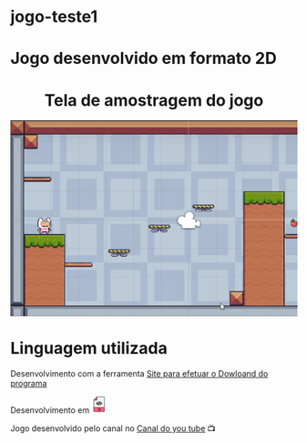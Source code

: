 # jogo-teste1 
# Jogo desenvolvido em formato 2D

 <H1 align="center">Tela de amostragem do jogo</H1>

 <img align="center" src="./Assets/tela_apresentacao.png">

# Linguagem utilizada

<p>Desenvolvimento com a ferramenta  <a href="https://unity.com/download">Site para efetuar o Dowloand do programa</a></p>



<p>Desenvolvimento em <a href="https://www.flaticon.com/br/icones-gratis/javascript" title="javascript ícones"><img style="width:30px; heght:30px;" src="./Assets/javascript.png"></a> </p>


<script src='https://kit.fontawesome.com/a076d05399.js' crossorigin='anonymous'></script>

 <p>Jogo desenvolvido pelo canal no  <a href="https://www.youtube.com/watch?v=sFo_DLf4-EA">Canal do you tube</a> 📺 </p>




